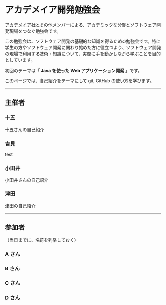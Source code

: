 # アカデメイア開発勉強会

[アカデメイア社](http://www.academeia15.co.jp)とその他メンバーによる、アカデミックな分野とソフトウェア開発現場をつなぐ勉強会です。

この勉強会は、ソフトウェア開発の基礎的な知識を得るための勉強会です。特に学生の方やソフトウェア開発に関わり始めた方に役立つよう、ソフトウェア開発の現場で利用する技術・知識について、実際に手を動かしながら学ぶことを目的としています。

初回のテーマは「 **Java を使った Web アプリケーション開発** 」です。

このページでは、自己紹介をテーマにして git, GitHub の使い方を学びます。

---

## 主催者

### 十五

十五さんの自己紹介

### 吉見

test

### 小田井

小田井さんの自己紹介

### 津田

津田の自己紹介

---

## 参加者

（当日までに、名前を列挙しておく）

### A さん

### B さん

### C さん

### D さん
